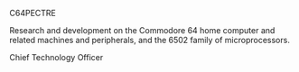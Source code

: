 C64PECTRE

Research and development on the Commodore 64 home computer and related machines and peripherals, and the 6502 family of microprocessors.

Chief Technology Officer

<!---
c64pectre/c64pectre is a ✨ special ✨ repository because its `README.md` (this file) appears on your GitHub profile.
You can click the Preview link to take a look at your changes.
--->
